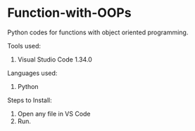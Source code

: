 # Function-with-OOPs
Python codes for functions with object oriented programming.

Tools used:
1. Visual Studio Code 1.34.0

Languages used:
1. Python

Steps to Install:
1. Open any file in VS Code
2. Run.
